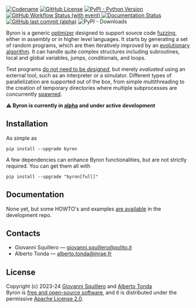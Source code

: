 [![Codename](https://img.shields.io/badge/codename-Don_Juan-pink.svg)](https://en.wikipedia.org/wiki/Don_Juan_(poem))
[![GitHub License](https://img.shields.io/github/license/squillero/byron)](https://opensource.org/licenses/)
[![PyPI - Python Version](https://img.shields.io/pypi/pyversions/byron)](https://www.python.org/)
[![GitHub Workflow Status (with event)](https://img.shields.io/github/actions/workflow/status/cad-polito-it/byron/pytest.yml?label=tests)
](https://github.com/cad-polito-it/byron/actions)
[![Documentation Status](https://readthedocs.org/projects/byron/badge/?version=pre-alpha)](https://byron.readthedocs.io/en/pre-alpha/?badge=pre-alpha)
[![GitHub last commit (alpha)](https://img.shields.io/github/last-commit/cad-polito-it/byron/alpha?label=last+github+commit)](https://github.com/cad-polito-it/byron/pulse)
![PyPI - Downloads](https://img.shields.io/pypi/dm/byron?label=downloads)

Byron is a generic [optimizer](https://en.wikipedia.org/wiki/Engineering_optimization) designed to support source code [fuzzing](https://en.wikipedia.org/wiki/Fuzzing), either in assembly or in higher level languages. It starts by generating a set of random programs, which are then iteratively improved by an [evolutionary algorithm](https://cad-polito-it.github.io/byron/evolution). It can handle quite complex structures including subroutines, local and global variables, jumps, conditionals, and loops.

Test programs [do not need to be *designed*](https://evolution.berkeley.edu/), but merely *evaluated* using an external tool, such as an interpreter or a simulator. Different types of parallelization are supported out of the box, from simple multithreading to the creation of temporary directories where multiple subprocesses are concurrently [spawned](https://en.wikipedia.org/wiki/Spawn_(computing)).

**⚠️ Byron is currently in [alpha](https://en.wikipedia.org/wiki/Software_release_life_cycle#Alpha) and under active development**

## Installation

As simple as

```
pip install --upgrade byron
```

A few dependencies can enhance Byron functionalities, but are not strictly required. You can get them all with

```
pip install --upgrade "byron[full]"
```

## Documentation

None yet, but some HOWTO's and examples [are available](https://github.com/cad-polito-it/byron/tree/alpha/examples) in the development repo.

## Contacts

* Giovanni Squillero — <giovanni.squillero@polito.it>
* Alberto Tonda — <alberto.tonda@inrae.fr>

## License

Copyright (c) 2023-24 [Giovanni Squillero](https://github.com/squillero) and [Alberto Tonda](https://github.com/albertotonda/)  
Byron is [free and open-source software](https://en.wikipedia.org/wiki/Free_and_open-source_software), and it is distributed under the permissive [Apache License 2.0](https://opensource.org/license/apache-2-0/).
